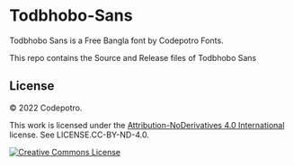 # Todbhobo-Sans
Todbhobo Sans is a Free Bangla font by Codepotro Fonts.

This repo contains the Source and Release files of Todbhobo Sans



## License

&copy; 2022 Codepotro.

This work is licensed under the [Attribution-NoDerivatives 4.0 International](http://creativecommons.org/licenses/by-nd/4.0/) license. See LICENSE.CC-BY-ND-4.0.

<a rel="license" href="http://creativecommons.org/licenses/by-nd/4.0/"><img alt="Creative Commons License" style="border-width:0" src="https://i.creativecommons.org/l/by-nd/4.0/88x31.png" /></a>

